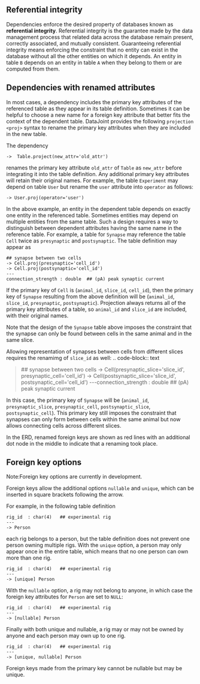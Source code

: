 ## Referential integrity

Dependencies enforce the desired property of databases known as
**referential integrity**. Referential integrity is the guarantee made
by the data management process that related data across the database
remain present, correctly associated, and mutually consistent.
Guaranteeing referential integrity means enforcing the constraint that
no entity can exist in the database without all the other entities on
which it depends. An entity in table `B` depends on an entity in table
`A` when they belong to them or are computed from them.

## Dependencies with renamed attributes

In most cases, a dependency includes the primary key attributes of the
referenced table as they appear in its table definition. Sometimes it
can be helpful to choose a new name for a foreign key attribute that
better fits the context of the dependent table. DataJoint provides the
following `projection <proj>` syntax to rename the primary key
attributes when they are included in the new table.

The dependency

``` text
->  Table.project(new_attr='old_attr')
```

renames the primary key attribute `old_attr` of `Table` as `new_attr`
before integrating it into the table definition. Any additional primary
key attributes will retain their original names. For example, the table
`Experiment` may depend on table `User` but rename the `user` attribute
into `operator` as follows:

``` text
-> User.proj(operator='user')
```

In the above example, an entity in the dependent table depends on
exactly one entity in the referenced table. Sometimes entities may
depend on multiple entities from the same table. Such a design requires
a way to distinguish between dependent attributes having the same name
in the reference table. For example, a table for `Synapse` may reference
the table `Cell` twice as `presynaptic` and `postsynaptic`. The table
definition may appear as

``` text
## synapse between two cells
-> Cell.proj(presynaptic='cell_id')
-> Cell.proj(postsynaptic='cell_id')
---
connection_strength : double  ## (pA) peak synaptic current
```

If the primary key of `Cell` is (`animal_id`, `slice_id`, `cell_id`),
then the primary key of `Synapse` resulting from the above definition
will be (`animal_id`, `slice_id`, `presynaptic`, `postsynaptic`).
Projection always returns all of the primary key attributes of a table,
so `animal_id` and `slice_id` are included, with their original names.

Note that the design of the `Synapse` table above imposes the constraint
that the synapse can only be found between cells in the same animal and
in the same slice.

Allowing representation of synapses between cells from different slices
requires the renamimg of `slice_id` as well: .. code-block:: text

> \## synapse between two cells -\> Cell(presynaptic_slice='slice_id',
> presynaptic_cell='cell_id') -\> Cell(postsynaptic_slice='slice_id',
> postsynaptic_cell='cell_id') ---connection_strength : double \## (pA)
> peak synaptic current

In this case, the primary key of `Synapse` will be (`animal_id`,
`presynaptic_slice`, `presynaptic_cell`, `postsynaptic_slice`,
`postsynaptic_cell`). This primary key still imposes the constraint that
synapses can only form between cells within the same animal but now
allows connecting cells across different slices.

In the ERD, renamed foreign keys are shown as red lines with an
additional dot node in the middle to indicate that a renaming took
place.

## Foreign key options

Note:Foreign key options are currently in development.

Foreign keys allow the additional options `nullable` and `unique`, which
can be inserted in square brackets following the arrow.

For example, in the following table definition

``` text
rig_id  : char(4)   ## experimental rig
---
-> Person
```

each rig belongs to a person, but the table definition does not prevent
one person owning multiple rigs. With the `unique` option, a person may
only appear once in the entire table, which means that no one person can
own more than one rig.

``` text
rig_id  : char(4)   ## experimental rig
---
-> [unique] Person
```

With the `nullable` option, a rig may not belong to anyone, in which
case the foreign key attributes for `Person` are set to `NULL`:

``` text
rig_id  : char(4)   ## experimental rig
---
-> [nullable] Person
```

Finally with both <span class="title-ref">unique</span> and <span
class="title-ref">nullable</span>, a rig may or may not be owned by
anyone and each person may own up to one rig.

``` text
rig_id  : char(4)   ## experimental rig
---
-> [unique, nullable] Person
```

Foreign keys made from the primary key cannot be nullable but may be
unique.
